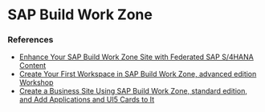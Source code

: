 # SAP Build Work Zone


### References
* [Enhance Your SAP Build Work Zone Site with Federated SAP S/4HANA Content](https://developers.sap.com/mission.launchpad-s4hana.html)
* [Create Your First Workspace in SAP Build Work Zone, advanced edition Workshop](https://developers.sap.com/mission.workzone-workshop.html)
* [Create a Business Site Using SAP Build Work Zone, standard edition, and Add Applications and UI5 Cards to It](https://developers.sap.com/mission.launchpad-cf.html)
